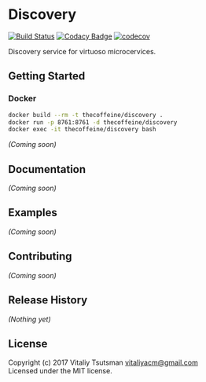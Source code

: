Discovery
====================================================
[![Build Status](https://travis-ci.org/coffeine-009/discovery.svg?branch=master)](https://travis-ci.org/coffeine-009/discovery)
[![Codacy Badge](https://api.codacy.com/project/badge/Grade/9840b83dde914873b3ec93529a11e876)](https://www.codacy.com/app/vitaliyacm/discovery?utm_source=github.com&utm_medium=referral&utm_content=coffeine-009/discovery&utm_campaign=badger)
[![codecov](https://codecov.io/gh/coffeine-009/discovery/branch/master/graph/badge.svg)](https://codecov.io/gh/coffeine-009/discovery)

Discovery service for virtuoso microcervices.

## Getting Started
### Docker
```bash
docker build --rm -t thecoffeine/discovery .
docker run -p 8761:8761 -d thecoffeine/discovery
docker exec -it thecoffeine/discovery bash
```

_(Coming soon)_

## Documentation
_(Coming soon)_

## Examples
_(Coming soon)_

## Contributing
_(Coming soon)_

## Release History
_(Nothing yet)_

## License
Copyright (c) 2017 Vitaliy Tsutsman <vitaliyacm@gmail.com>  
Licensed under the MIT license.
